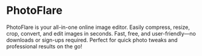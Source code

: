 # PhotoFlare
PhotoFlare is your all-in-one online image editor. Easily compress, resize, crop, convert, and edit images in seconds. Fast, free, and user-friendly—no downloads or sign-ups required. Perfect for quick photo tweaks and professional results on the go!
